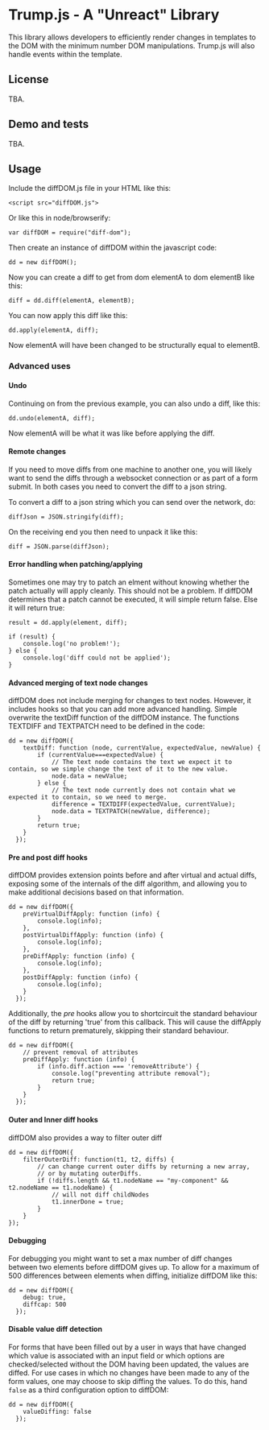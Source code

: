 # Trump.js - A "Unreact" Library

This library allows developers to efficiently render changes in templates to the DOM with the minimum number DOM manipulations.  Trump.js will also handle events within the template.

## License

TBA.

## Demo and tests

TBA.

## Usage

Include the diffDOM.js file in your HTML like this:
```
<script src="diffDOM.js">
```

Or like this in node/browserify:
```
var diffDOM = require("diff-dom");
```

Then create an instance of diffDOM within the javascript code:
```
dd = new diffDOM();
```

Now you can create a diff to get from dom elementA to dom elementB like this:
```
diff = dd.diff(elementA, elementB);
```

You can now apply this diff like this:
```
dd.apply(elementA, diff);
```
Now elementA will have been changed to be structurally equal to elementB.

### Advanced uses

#### Undo

Continuing on from the previous example, you can also undo a diff, like this:
```
dd.undo(elementA, diff);
```
Now elementA will be what it was like before applying the diff.

#### Remote changes

If you need to move diffs from one machine to another one, you will likely want to send the diffs through a websocket connection or as part of a form submit. In both cases you need to convert the diff to a json string.

To convert a diff to a json string which you can send over the network, do:
```
diffJson = JSON.stringify(diff);
```

On the receiving end you then need to unpack it like this:
```
diff = JSON.parse(diffJson);
```

#### Error handling when patching/applying

Sometimes one may try to patch an elment without knowing whether the patch actually will apply cleanly. This should not be a problem. If diffDOM determines that a patch cannot be executed, it will simple return false. Else it will return true:
```
result = dd.apply(element, diff);

if (result) {
    console.log('no problem!');
} else {
    console.log('diff could not be applied');
}
```
#### Advanced merging of text node changes

diffDOM does not include merging for changes to text nodes. However, it includes hooks so that you can add more advanced handling. Simple overwrite the textDiff function of the diffDOM instance. The functions TEXTDIFF and TEXTPATCH need to be defined in the code:
```
dd = new diffDOM({
    textDiff: function (node, currentValue, expectedValue, newValue) {
        if (currentValue===expectedValue) {
            // The text node contains the text we expect it to contain, so we simple change the text of it to the new value.
            node.data = newValue;
        } else {
            // The text node currently does not contain what we expected it to contain, so we need to merge.
            difference = TEXTDIFF(expectedValue, currentValue);
            node.data = TEXTPATCH(newValue, difference);
        }
        return true;
    }
  });
```

#### Pre and post diff hooks

diffDOM provides extension points before and after virtual and actual diffs, exposing some of the internals of the diff algorithm, and allowing you to make additional decisions based on that information.

```
dd = new diffDOM({
    preVirtualDiffApply: function (info) {
        console.log(info);
    },
    postVirtualDiffApply: function (info) {
        console.log(info);
    },
    preDiffApply: function (info) {
        console.log(info);
    },
    postDiffApply: function (info) {
        console.log(info);
    }
  });
```

Additionally, the _pre_ hooks allow you to shortcircuit the standard behaviour of the diff by returning 'true' from this callback. This will cause the diffApply functions to return prematurely, skipping their standard behaviour.

```
dd = new diffDOM({
    // prevent removal of attributes
    preDiffApply: function (info) {
        if (info.diff.action === 'removeAttribute') {
            console.log("preventing attribute removal");
            return true;
        }
    }
  });
```

#### Outer and Inner diff hooks

diffDOM also provides a way to filter outer diff

```
dd = new diffDOM({
    filterOuterDiff: function(t1, t2, diffs) {
        // can change current outer diffs by returning a new array,
        // or by mutating outerDiffs.
        if (!diffs.length && t1.nodeName == "my-component" && t2.nodeName == t1.nodeName) {
            // will not diff childNodes
            t1.innerDone = true;
        }
    }
});
```

#### Debugging

For debugging you might want to set a max number of diff changes between two elements before diffDOM gives up. To allow for a maximum of 500 differences between elements when diffing, initialize diffDOM like this:
```
dd = new diffDOM({
    debug: true,
    diffcap: 500
  });
```

#### Disable value diff detection

For forms that have been filled out by a user in ways that have changed which value is associated with an input field or which options are checked/selected without
the DOM having been updated, the values are diffed. For use cases in which no changes have been made to any of the form values, one may choose to skip diffing the values. To do this, hand `false` as a third configuration option to diffDOM:
```
dd = new diffDOM({
    valueDiffing: false
  });
```
